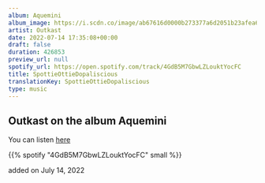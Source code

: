 ```yaml
---
album: Aquemini
album_image: https://i.scdn.co/image/ab67616d0000b273377a6d2051b23afea65ee41a
artist: Outkast
date: 2022-07-14 17:35:08+00:00
draft: false
duration: 426853
preview_url: null
spotify_url: https://open.spotify.com/track/4GdB5M7GbwLZLouktYocFC
title: SpottieOttieDopaliscious
translationKey: SpottieOttieDopaliscious
type: music
---
```


## Outkast on the album Aquemini

You can listen [here](https://open.spotify.com/track/4GdB5M7GbwLZLouktYocFC)

{{% spotify "4GdB5M7GbwLZLouktYocFC" small %}}

added on July 14, 2022